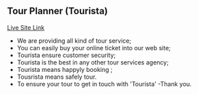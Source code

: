 ## Tour Planner (Tourista)

 
[Live Site Link](https://tourista----tour-planner.web.app/home#home)
- We are providing all  kind of tour service;
- You can easily buy your online ticket into our web site;
- Tourista ensure customer security; 
- Tourista is the best in any other tour services agency;
- Tourista means happyly booking ;
- Tousrista means safely tour.
- To ensure your tour to get in touch with 'Tourista'
-Thank you.